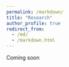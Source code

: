 ```yaml
---
permalink: /markdown/
title: "Research"
author_profile: true
redirect_from: 
  - /md/
  - /markdown.html
---
```


Coming soon